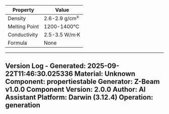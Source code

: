 | Property | Value |
|----------|-------|
| Density | 2.6-2.9 g/cm³ |
| Melting Point | 1200-1400°C |
| Conductivity | 2.5-3.5 W/m·K |
| Formula | None |


---
Version Log - Generated: 2025-09-22T11:46:30.025336
Material: Unknown
Component: propertiestable
Generator: Z-Beam v1.0.0
Component Version: 2.0.0
Author: AI Assistant
Platform: Darwin (3.12.4)
Operation: generation
---